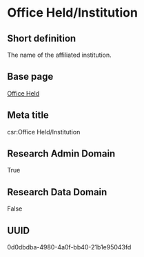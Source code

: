# Office Held/Institution
## Short definition
The name of the affiliated institution.
## Base page
[Office Held](https://github.com/EuroCRIS/CASRAI-Dictionairies/blob/main/Objects/Office%20Held.md)
## Meta title
csr:Office Held/Institution
## Research Admin Domain
True
## Research Data Domain
False
## UUID
0d0dbdba-4980-4a0f-bb40-21b1e95043fd
